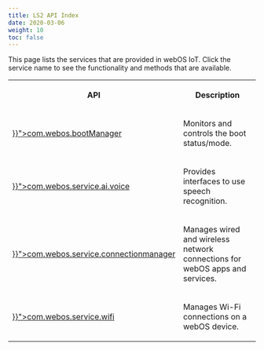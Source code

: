 ```yaml
---
title: LS2 API Index
date: 2020-03-06
weight: 10
toc: false
---
```


<p>This page lists the services that are provided in webOS IoT. Click the service name to see the functionality and methods that are available.</p>

<div class="table-container">
    <table class="table is-bordered is-fullwidth">
        <tbody>
            <tr>
                <th width="35%"><p>API</p></th>
                <th><p>Description</p></th>
            </tr>
            <tr>
                <td><p><a href="{{< relref "com-webos-bootmanager-iot" >}}">com.webos.bootManager</a></p></td>
                <td><p>Monitors and controls the boot status/mode.</p></td>
            </tr>
            <tr>
                <td><p><a href="{{< relref "com-webos-service-ai-voice-iot" >}}">com.webos.service.ai.voice</a></p></td>
                <td><p>Provides interfaces to use speech recognition.</p></td>
            </tr>
            <tr>
                <td><p><a href="{{< relref "com-webos-service-connectionmanager-iot" >}}">com.webos.service.connectionmanager</a></p></td>
                <td><p>Manages wired and wireless network connections for webOS apps and services.</p></td>
            </tr>
            <tr>
                <td><p><a href="{{< relref "com-webos-service-wifi-iot" >}}">com.webos.service.wifi</a></p></td>
                <td><p>Manages Wi-Fi connections on a webOS device.</p></td>
            </tr>
        </tbody>
    </table>
</div>

